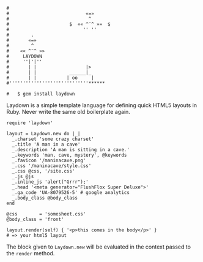     #
    #                            «=»
    #                             ^
    #                      $  «« ^¨^ »»  $
    #                           '' ''
    #        .
    #       «=»
    #        ^
    #    «« ^¨^ »»
    #     LAYDOWN
    #     ''|'|''
    #       | |                  |>
    #       | |            ______|_
    #       | |           | oo     |
    #'''''''''''''''''''''''''''''******

    #   $ gem install laydown

Laydown is a simple template language for defining quick HTML5 layouts in Ruby. Never write the same old boilerplate again.

    require 'laydown'

    layout = Laydown.new do |_|
      _.charset 'some crazy charset'
      _.title 'A man in a cave'
      _.description 'A man is sitting in a cave.'
      _.keywords 'man, cave, mystery', @keywords
      _.favicon '/maninacave.png'
      _.css '/maninacave/style.css'
      _.css @css, '/site.css'
      _.js @js
      _.inline_js 'alert("Grrr");'
      _.head '<meta generator="FlushFlox Super Deluxe">'
      _.ga_code 'UA-8079526-5' # google analytics
      _.body_class @body_class
    end

    @css        = 'somesheet.css'
    @body_class = 'front'

    layout.render(self) { '<p>this comes in the body</p>' }
    # => your html5 layout

The block given to `Laydown.new` will be evaluated in the context passed to the `render` method.

